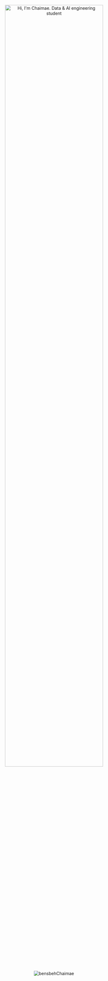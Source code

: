 <p align="center"><img width="80%" alt="Hi, I'm Chaimae. Data & AI engineering student"  /></a></p>

<br />


<p align="center"> <img src="https://github-readme-stats.vercel.app/api?username=bensbehChaimae&show_icons=true&theme=radical" alt="bensbehChaimae" />






